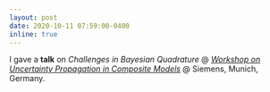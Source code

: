 ```yaml
---
layout: post
date: 2020-10-11 07:59:00-0400
inline: true
---
```


I gave a **talk** on *Challenges in Bayesian Quadrature* @ [*Workshop on Uncertainty Propagation in Composite Models*](http://workshop.mrksr.de/) 
@ Siemens, Munich, Germany.
